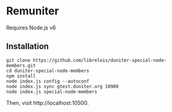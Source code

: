 # Remuniter

Requires Node.js v6

## Installation

    git clone https://github.com/librelois/duniter-special-node-members.git
    cd duniter-special-node-members
    npm install
    node index.js config --autoconf
    node index.js sync gtest.duniter.org 10900
    node index.js special-node-members

Then, visit http://localhost:10500.
